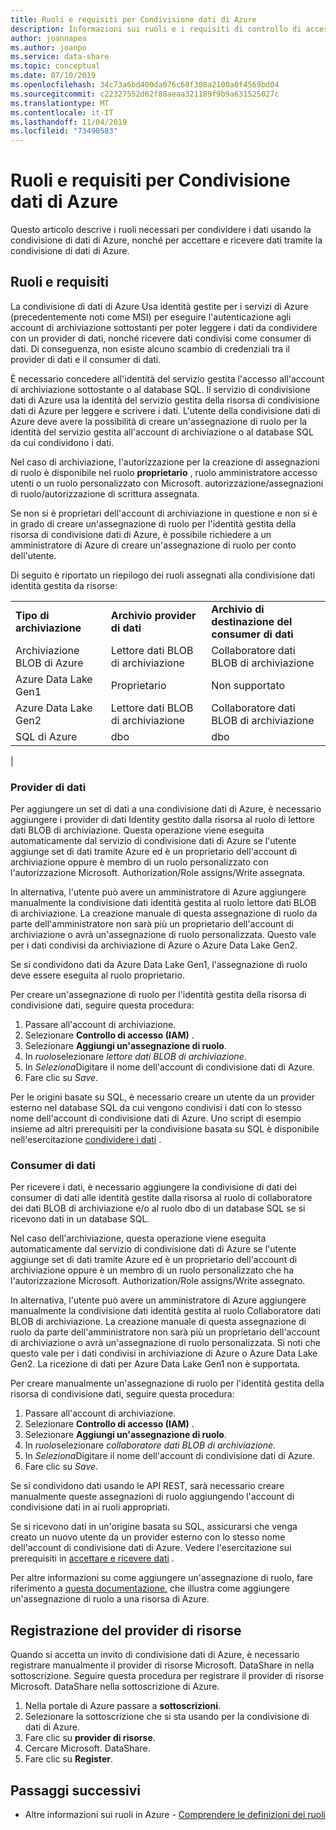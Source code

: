 ```yaml
---
title: Ruoli e requisiti per Condivisione dati di Azure
description: Informazioni sui ruoli e i requisiti di controllo di accesso per i provider di dati e i consumer di dati per condividere i dati nella condivisione dati di Azure.
author: joannapea
ms.author: joanpo
ms.service: data-share
ms.topic: conceptual
ms.date: 07/10/2019
ms.openlocfilehash: 34c73a6bd400da076c68f308a2100a0f4569bd04
ms.sourcegitcommit: c22327552d62f88aeaa321189f9b9a631525027c
ms.translationtype: MT
ms.contentlocale: it-IT
ms.lasthandoff: 11/04/2019
ms.locfileid: "73490583"
---
```

# <a name="roles-and-requirements-for-azure-data-share"></a>Ruoli e requisiti per Condivisione dati di Azure 

Questo articolo descrive i ruoli necessari per condividere i dati usando la condivisione di dati di Azure, nonché per accettare e ricevere dati tramite la condivisione di dati di Azure. 

## <a name="roles-and-requirements"></a>Ruoli e requisiti

La condivisione di dati di Azure Usa identità gestite per i servizi di Azure (precedentemente noti come MSI) per eseguire l'autenticazione agli account di archiviazione sottostanti per poter leggere i dati da condividere con un provider di dati, nonché ricevere dati condivisi come consumer di dati. Di conseguenza, non esiste alcuno scambio di credenziali tra il provider di dati e il consumer di dati. 

È necessario concedere all'identità del servizio gestita l'accesso all'account di archiviazione sottostante o al database SQL. Il servizio di condivisione dati di Azure usa la identità del servizio gestita della risorsa di condivisione dati di Azure per leggere e scrivere i dati. L'utente della condivisione dati di Azure deve avere la possibilità di creare un'assegnazione di ruolo per la identità del servizio gestita all'account di archiviazione o al database SQL da cui condividono i dati. 

Nel caso di archiviazione, l'autorizzazione per la creazione di assegnazioni di ruolo è disponibile nel ruolo **proprietario** , ruolo amministratore accesso utenti o un ruolo personalizzato con Microsoft. autorizzazione/assegnazioni di ruolo/autorizzazione di scrittura assegnata. 

Se non si è proprietari dell'account di archiviazione in questione e non si è in grado di creare un'assegnazione di ruolo per l'identità gestita della risorsa di condivisione dati di Azure, è possibile richiedere a un amministratore di Azure di creare un'assegnazione di ruolo per conto dell'utente. 

Di seguito è riportato un riepilogo dei ruoli assegnati alla condivisione dati identità gestita da risorse:

| |  |  |
|---|---|---|
|**Tipo di archiviazione**|**Archivio provider di dati**|**Archivio di destinazione del consumer di dati**|
|Archiviazione BLOB di Azure| Lettore dati BLOB di archiviazione | Collaboratore dati BLOB di archiviazione
|Azure Data Lake Gen1 | Proprietario | Non supportato
|Azure Data Lake Gen2 | Lettore dati BLOB di archiviazione | Collaboratore dati BLOB di archiviazione
|SQL di Azure | dbo | dbo 
|

### <a name="data-providers"></a>Provider di dati 
Per aggiungere un set di dati a una condivisione dati di Azure, è necessario aggiungere i provider di dati Identity gestito dalla risorsa al ruolo di lettore dati BLOB di archiviazione. Questa operazione viene eseguita automaticamente dal servizio di condivisione dati di Azure se l'utente aggiunge set di dati tramite Azure ed è un proprietario dell'account di archiviazione oppure è membro di un ruolo personalizzato con l'autorizzazione Microsoft. Authorization/Role assigns/Write assegnata. 

In alternativa, l'utente può avere un amministratore di Azure aggiungere manualmente la condivisione dati identità gestita al ruolo lettore dati BLOB di archiviazione. La creazione manuale di questa assegnazione di ruolo da parte dell'amministratore non sarà più un proprietario dell'account di archiviazione o avrà un'assegnazione di ruolo personalizzata. Questo vale per i dati condivisi da archiviazione di Azure o Azure Data Lake Gen2. 

Se si condividono dati da Azure Data Lake Gen1, l'assegnazione di ruolo deve essere eseguita al ruolo proprietario. 

Per creare un'assegnazione di ruolo per l'identità gestita della risorsa di condivisione dati, seguire questa procedura:

1. Passare all'account di archiviazione.
1. Selezionare **Controllo di accesso (IAM)** .
1. Selezionare **Aggiungi un'assegnazione di ruolo**.
1. In *ruolo*selezionare *lettore dati BLOB di archiviazione*.
1. In *Seleziona*Digitare il nome dell'account di condivisione dati di Azure.
1. Fare clic su *Save*.

Per le origini basate su SQL, è necessario creare un utente da un provider esterno nel database SQL da cui vengono condivisi i dati con lo stesso nome dell'account di condivisione dati di Azure. Uno script di esempio insieme ad altri prerequisiti per la condivisione basata su SQL è disponibile nell'esercitazione [condividere i dati](share-your-data.md) . 

### <a name="data-consumers"></a>Consumer di dati
Per ricevere i dati, è necessario aggiungere la condivisione di dati dei consumer di dati alle identità gestite dalla risorsa al ruolo di collaboratore dei dati BLOB di archiviazione e/o al ruolo dbo di un database SQL se si ricevono dati in un database SQL. 

Nel caso dell'archiviazione, questa operazione viene eseguita automaticamente dal servizio di condivisione dati di Azure se l'utente aggiunge set di dati tramite Azure ed è un proprietario dell'account di archiviazione oppure è un membro di un ruolo personalizzato che ha l'autorizzazione Microsoft. Authorization/Role assigns/Write assegnato. 

In alternativa, l'utente può avere un amministratore di Azure aggiungere manualmente la condivisione dati identità gestita al ruolo Collaboratore dati BLOB di archiviazione. La creazione manuale di questa assegnazione di ruolo da parte dell'amministratore non sarà più un proprietario dell'account di archiviazione o avrà un'assegnazione di ruolo personalizzata. Si noti che questo vale per i dati condivisi in archiviazione di Azure o Azure Data Lake Gen2. La ricezione di dati per Azure Data Lake Gen1 non è supportata. 

Per creare manualmente un'assegnazione di ruolo per l'identità gestita della risorsa di condivisione dati, seguire questa procedura:

1. Passare all'account di archiviazione.
1. Selezionare **Controllo di accesso (IAM)** .
1. Selezionare **Aggiungi un'assegnazione di ruolo**.
1. In *ruolo*selezionare *collaboratore dati BLOB di archiviazione*. 
1. In *Seleziona*Digitare il nome dell'account di condivisione dati di Azure.
1. Fare clic su *Save*.

Se si condividono dati usando le API REST, sarà necessario creare manualmente queste assegnazioni di ruolo aggiungendo l'account di condivisione dati in ai ruoli appropriati. 

Se si ricevono dati in un'origine basata su SQL, assicurarsi che venga creato un nuovo utente da un provider esterno con lo stesso nome dell'account di condivisione dati di Azure. Vedere l'esercitazione sui prerequisiti in [accettare e ricevere dati](subscribe-to-data-share.md) . 

Per altre informazioni su come aggiungere un'assegnazione di ruolo, fare riferimento a [questa documentazione,](https://docs.microsoft.com/azure/role-based-access-control/role-assignments-portal#add-a-role-assignment) che illustra come aggiungere un'assegnazione di ruolo a una risorsa di Azure. 

## <a name="resource-provider-registration"></a>Registrazione del provider di risorse 

Quando si accetta un invito di condivisione dati di Azure, è necessario registrare manualmente il provider di risorse Microsoft. DataShare in nella sottoscrizione. Seguire questa procedura per registrare il provider di risorse Microsoft. DataShare nella sottoscrizione di Azure. 

1. Nella portale di Azure passare a **sottoscrizioni**.
1. Selezionare la sottoscrizione che si sta usando per la condivisione di dati di Azure.
1. Fare clic su **provider di risorse**.
1. Cercare Microsoft. DataShare.
1. Fare clic su **Register**.

## <a name="next-steps"></a>Passaggi successivi

- Altre informazioni sui ruoli in Azure - [Comprendere le definizioni dei ruoli](../role-based-access-control/role-definitions.md)

